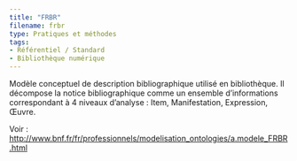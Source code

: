 ```yaml
---
title: "FRBR"
filename: frbr
type: Pratiques et méthodes
tags:
- Référentiel / Standard
- Bibliothèque numérique
---
```


Modèle conceptuel de description bibliographique utilisé en bibliothèque. Il décompose la notice bibliographique comme un ensemble d’informations correspondant à 4 niveaux d’analyse : Item, Manifestation, Expression, Œuvre.

Voir : [http://www.bnf.fr/fr/professionnels/modelisation_ontologies/a.modele_FRBR.html ](http://www.bnf.fr/fr/professionnels/modelisation_ontologies/a.modele_FRBR.html)

